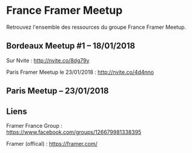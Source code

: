 # France Framer Meetup

Retrouvez l'ensemble des ressources du groupe France Framer Meetup.

## Bordeaux Meetup #1 – 18/01/2018

Sur Nvite : http://nvite.co/8dg79y

Paris Framer Meetup le 23/01/2018 : http://nvite.co/4d4nno

## Paris Meetup – 23/01/2018

## Liens

Framer France Group : https://www.facebook.com/groups/126679981338395

Framer (offical) : https://framer.com/
